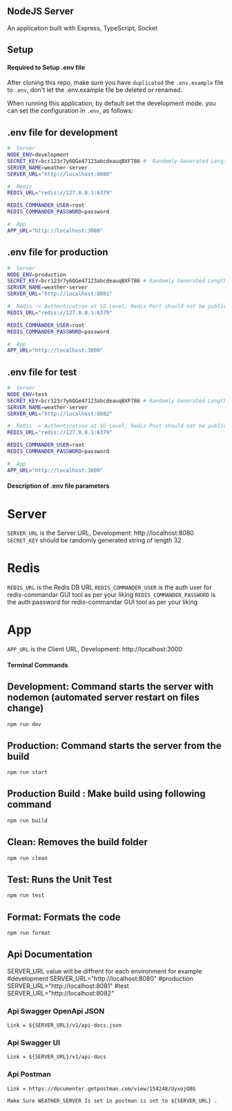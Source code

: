 ## NodeJS Server

An application built with Express, TypeScript, Socket

## Setup

#### Required to Setup .env file

After cloning this repo, make sure you have `duplicated` the `.env.example` file to `.env`, don't let the .env.example file be deleted or renamed.

When running this application, by default set the development mode. you can set the configuration in `.env`, as follows:

## .env file for development

```sh
#  Server
NODE_ENV=development
SECRET_KEY=bcr123r7y6QGe47123abcdeauqBXF786 #  Randomly Generated Length 32
SERVER_NAME=weather-server
SERVER_URL="http://localhost:8080"

#  Redis
REDIS_URL="redis://127.0.0.1:6379"

REDIS_COMMANDER_USER=root
REDIS_COMMANDER_PASSWORD=password

#  App
APP_URL="http://localhost:3000"
```

## .env file for production

```sh
#  Server
NODE_ENV=production
SECRET_KEY=bcr123r7y6QGe47123abcdeauqBXF786 # Randomly Generated Length 32
SERVER_NAME=weather-server
SERVER_URL="http://localhost:8081"

#  Redis -> Authentication at SG Level, Redis Port should not be publically accessible
REDIS_URL="redis://127.0.0.1:6379"

REDIS_COMMANDER_USER=root
REDIS_COMMANDER_PASSWORD=password

#  App
APP_URL="http://localhost:3000"
```

## .env file for test

```sh
#  Server
NODE_ENV=test
SECRET_KEY=bcr123r7y6QGe47123abcdeauqBXF786 # Randomly Generated Length 32
SERVER_NAME=weather-server
SERVER_URL="http://localhost:8082"

#  Redis -> Authentication at SG Level, Redis Post should not be publically accessible
REDIS_URL="redis://127.0.0.1:6379"

REDIS_COMMANDER_USER=root
REDIS_COMMANDER_PASSWORD=password

#  App
APP_URL="http://localhost:3000"
```

#### Description of .env file parameters

# Server

`SERVER_URL` is the Server URL, Development: http://localhost:8080
`SECRET_KEY` should be randomly generated string of length 32

# Redis

`REDIS_URL` is the Redis DB URL
`REDIS_COMMANDER_USER` is the auth user for redis-commandar GUI tool as per your liking
`REDIS_COMMANDER_PASSWORD` is the auth password for redis-commandar GUI tool as per your liking

# App

`APP_URL` is the Client URL, Development: http://localhost:3000

#### Terminal Commands

## Development: Command starts the server with nodemon (automated server restart on files change)

```sh
npm run dev
```

## Production: Command starts the server from the build

```sh
npm run start
```

## Production Build : Make build using following command

```sh
npm run build
```

## Clean: Removes the build folder

```sh
npm run clean
```

## Test: Runs the Unit Test

```sh
npm run test
```

## Format: Formats the code

```sh
npm run format
```

## Api Documentation

SERVER_URL value will be diffrent for each environment for example
#development
SERVER_URL="http://localhost:8080"
#production
SERVER_URL="http://localhost:8081"
#test
SERVER_URL="http://localhost:8082"

### Api Swagger OpenApi JSON

    Link = ${SERVER_URL}/v1/api-docs.json

### Api Swagger UI

    Link = ${SERVER_URL}/v1/api-docs

### Api Postman

    Link = https://documenter.getpostman.com/view/154248/UyxojQ8G

    Make Sure WEATHER_SERVER Is set in postman is set to ${SERVER_URL} .

```

```

